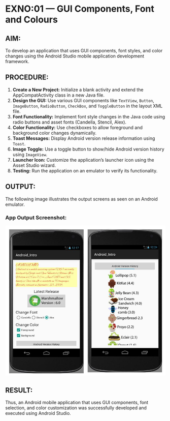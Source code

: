 # EXNO:01 — GUI Components, Font and Colours

## AIM:
To develop an application that uses GUI components, font styles, and color changes using the Android Studio mobile application development framework.

## PROCEDURE:
1. **Create a New Project:** Initialize a blank activity and extend the AppCompatActivity class in a new Java file.
2. **Design the GUI:** Use various GUI components like `TextView`, `Button`, `ImageButton`, `RadioButton`, `CheckBox`, and `ToggleButton` in the layout XML file.
3. **Font Functionality:** Implement font style changes in the Java code using radio buttons and asset fonts (Candella, Stencil, Alex).
4. **Color Functionality:** Use checkboxes to allow foreground and background color changes dynamically.
5. **Toast Messages:** Display Android version release information using `Toast`.
6. **Image Toggle:** Use a toggle button to show/hide Android version history using `ImageView`.
7. **Launcher Icon:** Customize the application’s launcher icon using the Asset Studio wizard.
8. **Testing:** Run the application on an emulator to verify its functionality.

## OUTPUT:
The following image illustrates the output screens as seen on an Android emulator.

### App Output Screenshot:
![App Output](output/app_output_screenshot.png)

## RESULT:
Thus, an Android mobile application that uses GUI components, font selection, and color customization was successfully developed and executed using Android Studio.
